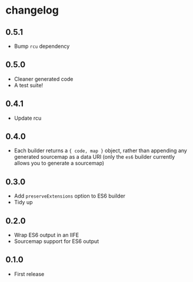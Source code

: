 # changelog

## 0.5.1

* Bump `rcu` dependency

## 0.5.0

* Cleaner generated code
* A test suite!

## 0.4.1

* Update rcu

## 0.4.0

* Each builder returns a `{ code, map }` object, rather than appending any generated sourcemap as a data URI (only the `es6` builder currently allows you to generate a sourcemap)

## 0.3.0

* Add `preserveExtensions` option to ES6 builder
* Tidy up

## 0.2.0

* Wrap ES6 output in an IIFE
* Sourcemap support for ES6 output

## 0.1.0

* First release
